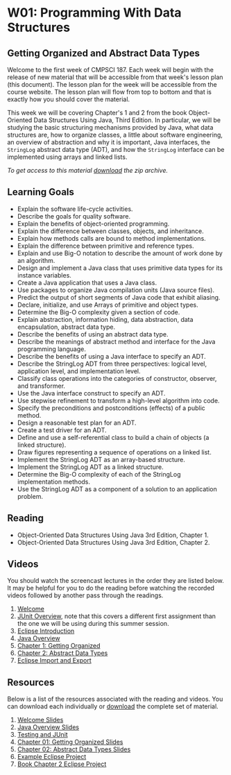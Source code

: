 # W01: Programming With Data Structures

## Getting Organized and Abstract Data Types

Welcome to the first week of CMPSCI 187. Each week will begin with the
release of new material that will be accessible from that week's
lesson plan (this document). The lesson plan for the week will be
accessible from the course website. The lesson plan will flow from top
to bottom and that is exactly how you should cover the material.

This week we will be covering Chapter's 1 and 2 from the book
Object-Oriented Data Structures Using Java, Third Edition. In
particular, we will be studying the basic structuring mechanisms
provided by Java, what data structures are, how to organize classes, a
little about software engineering, an overview of abstraction and why
it is important, Java interfaces, the `StringLog` abstract data type
(ADT), and how the `StringLog` interface can be implemented using
arrays and linked lists.

*To get access to this material [download] the zip archive.*

[download]: https://github.com/umass-cs-187/su-week-01/archive/master.zip

## Learning Goals

* Explain the software life-cycle activities.
* Describe the goals for quality software.
* Explain the benefits of object-oriented programming.
* Explain the difference between classes, objects, and inheritance.
* Explain how methods calls are bound to method implementations.
* Explain the difference between primitive and reference types.
* Explain and use Big-O notation to describe the amount of work done by an
  algorithm.
* Design and implement a Java class that uses primitive data types for its
  instance variables.
* Create a Java application that uses a Java class.
* Use packages to organize Java compilation units (Java source files).
* Predict the output of short segments of Java code that exhibit aliasing.
* Declare, initialize, and use Arrays of primitive and object types.
* Determine the Big-O complexity given a section of code.
* Explain abstraction, information hiding, data abstraction, data encapsulation,
  abstract data type.
* Describe the benefits of using an abstract data type.
* Describe the meanings of abstract method and interface for the Java
  programming language.
* Describe the benefits of using a Java interface to specify an ADT.
* Describe the StringLog ADT from three perspectives: logical level, application
  level, and implementation level.
* Classify class operations into the categories of constructor, observer, and
  transformer.
* Use the Java interface construct to specify an ADT.
* Use stepwise refinement to transform a high-level algorithm into code.
* Specify the preconditions and postconditions (effects) of a public method.
* Design a reasonable test plan for an ADT.
* Create a test driver for an ADT.
* Define and use a self-referential class to build a chain of objects (a linked
  structure).
* Draw figures representing a sequence of operations on a linked list.
* Implement the StringLog ADT as an array-based structure.
* Implement the StringLog ADT as a linked structure.
* Determine the Big-O complexity of each of the StringLog implementation
  methods.
* Use the StringLog ADT as a component of a solution to an application problem.

## Reading

* Object-Oriented Data Structures Using Java 3rd Edition, Chapter 1.
* Object-Oriented Data Structures Using Java 3rd Edition, Chapter 2.

## Videos

You should watch the screencast lectures in the order they are listed
below. It may be helpful for you to do the reading before watching the
recorded videos followed by another pass through the readings.

1. [Welcome](http://youtu.be/CVGVHo4bnEQ)
1. [JUnit Overview](http://youtu.be/ibv9KbOhBx0), note that this
   covers a different first assignment than the one we will be using
   during this summer session.
1. [Eclipse Introduction](http://youtu.be/ThibUAh93P8)
1. [Java Overview](http://youtu.be/og1-z2aBsWY)
1. [Chapter 1: Getting Organized](http://youtu.be/o_1qR7IHvtw)
1. [Chapter 2: Abstract Data Types](http://youtu.be/KhT8RG5CYYQ)
1. [Eclipse Import and Export](http://youtu.be/ilu1QdBclyc)

## Resources

Below is a list of the resources associated with the reading and
videos. You can download each individually or [download] the complete
set of material.

1. [Welcome Slides](slides/00-welcome.pdf)
1. [Java Overview Slides](slides/01-java-overview.pdf)
1. [Testing and JUnit](slides/00-testing-and-junit.pdf)
1. [Chapter 01: Getting Organized Slides](slides/02-chapter-01.pdf)
1. [Chapter 02: Abstract Data Types Slides](slides/03-chapter-02.pdf)
1. [Example Eclipse Project](code/examples.zip)
1. [Book Chapter 2 Eclipse Project](code/book-ch-02.zip)
